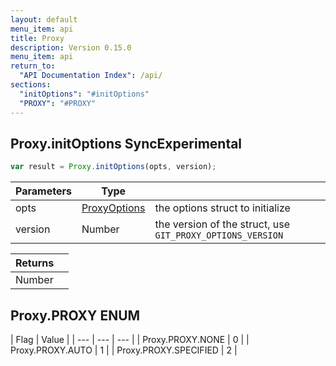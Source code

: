 ```yaml
---
layout: default
menu_item: api
title: Proxy
description: Version 0.15.0
menu_item: api
return_to:
  "API Documentation Index": /api/
sections:
  "initOptions": "#initOptions"
  "PROXY": "#PROXY"
---
```


## <a name="initOptions"></a><span>Proxy.</span>initOptions <span class="tags"><span class="sync">Sync</span><span class="experimental">Experimental</span></span>

```js
var result = Proxy.initOptions(opts, version);
```

| Parameters | Type |   |
| --- | --- | --- |
| opts | [ProxyOptions](/api/proxy_options/) | the options struct to initialize |
| version | Number | the version of the struct, use `GIT_PROXY_OPTIONS_VERSION` |

| Returns |  |
| --- | --- |
| Number |  |

## <a name="PROXY"></a><span>Proxy.</span>PROXY <span class="tags"><span class="enum">ENUM</span></span>

| Flag | Value |
| --- | --- | --- |
| <span>Proxy.PROXY.</span>NONE | 0 |
| <span>Proxy.PROXY.</span>AUTO | 1 |
| <span>Proxy.PROXY.</span>SPECIFIED | 2 |

